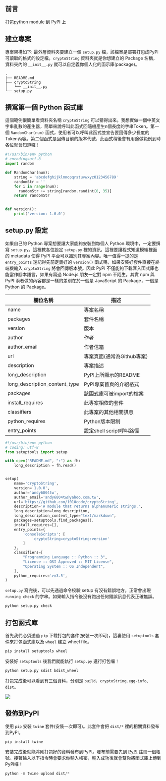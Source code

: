 ## 前言
打包python module 到 PyPI 上

## 建立專案
專案架構如下: 最外層資料夾要建立一個 `setup.py` 檔，該檔案是部署打包成PyPI可讀取的格式的設定檔。`cryptoString` 資料夾就是你想建立的 Package 名稱，資料夾內的 `__init__.py` 就可以自定義你個人化的函示庫(package)。

```
.
├── README.md
├── cryptoString
│   └── __init__.py
└── setup.py
```

## 撰寫第一個 Python 函式庫
這個範例很簡單看資料夾名稱 `cryptoString` 可以猜得出來。我想實做一個中英文字串亂數的產生器，簡單來說呼叫此函式回隨機產生n個長度的字串Token。第一個 `RandomChar(num)` 函式，使用者可以呼叫此函式並宣告要回傳多少長度的Token內容。第二個函式是回傳目前的版本代號，此函式稍後會有用途做範例到時各位就會知道囉！

```py
#!/usr/bin/env python
# encoding=utf-8
import random

def RandomChar(num):
    string = 'abcdefghijklmnopqrstuvwxyz0123456789'
    randomStr = ''
    for i in range(num):
      randomStr += string[random.randint(0, 35)]
    return randomStr
 

def version():
    print('version: 1.0.0')
```

## setup.py 設定
如果自己的 Python 專案想要讓大家能夠安裝到每個人 Python 環境中，一定要撰寫 `setup.py`。這裡教各位設定 `setup.py` 裡的資訊，這裡要讓程式知道模組裡面的 metadata 使得 PyPI 平台可以識別其專案內容。唯一值得一提的是 `entry_points` 還記得先前定義好的 `version()` 函式嗎，如果安裝好套件直接在終端機輸入 `cryptoString` 將會回傳版本號。因此 PyPI 不僅能夠下載匯入函式庫也能當作腳本語言，如果有寫過 Node.js 朋友一定對 npm 不陌生。其實 npm 與 PyPI 兩者做的內容都是一樣的差別在於一個是 JavaScript 的 Package，一個是 Python 的 Package。

| 欄位名稱                      | 描述                       |
|-------------------------------|----------------------------|
| name                          | 專案名稱                   |
| packages                      | 套件名稱                   |
| version                       | 版本                       |
| author                        | 作者                       |
| author_email                  | 作者信箱                   |
| url                           | 專案頁面(通常為Github專案) |
| description                   | 專案描述                   |
| long_description              | PyPI上所顯示的README       |
| long_description_content_type | PyPI專案首頁的介紹格式     |
| packages                      | 該函式庫可被import的檔案   |
| install_requires              | 此專案相依的套件           |
| classifiers                   | 此專案的其他相關訊息       |
| python_requires               | Python版本限制             |
| entry_points                  | 設定shell script呼叫路徑 |

```py
#!/usr/bin/env python
# coding: utf-8
from setuptools import setup

with open("README.md", "r") as fh:
    long_description = fh.read()


setup(
    name='cryptoString',
    version='1.0.0',
    author='andy6804tw',
    author_email='andy6804tw@yahoo.com.tw',
    url='https://github.com/1010code/cryptoString',
    description='A module that returns alphanumeric strings.',
    long_description=long_description,
    long_description_content_type="text/markdown",
    packages=setuptools.find_packages(),
    install_requires=[],
    entry_points={
        'consoleScripts': [
            'cryptoString=cryptoString:version'
        ]
    },
    classifiers=[
        "Programming Language :: Python :: 3",
        "License :: OSI Approved :: MIT License",
        "Operating System :: OS Independent",
    ],
    python_requires='>=3.5',
)
```

`setup.py` 寫完後，可以先通過命令校驗 setup 有沒有錯誤地方。正常會出現 `running check` 的字串。如果輸入指令後沒有跑出任何錯誤訊息代表正確無誤。

```sh
python setup.py check
```

## 打包函式庫
首先我們必須透過 `pip` 下載打包的套件(安裝一次即可)，這裏使用 `setuptools` 套件來打包函式庫以及 `wheel` 建立 wheel file。

```sh
pip install setuptools wheel
```

安裝好 `setuptools` 後我們就能執行 `setup.py` 進行打包囉！

```sh
python setup.py sdist bdist_wheel
```

打包完成後可以看到有三個資料，分別是 `build`、`cryptoString.egg-info`、`dist`。

![](https://i.imgur.com/9rOjEOx.png)

## 發佈到PyPI
使用 `pip` 安裝 `twine` 套件(安裝一次即可)。此套件會把 `dist/*` 裡的相關資料發布到PyPI。

```sh
pip install twine
```

安裝完成後就能將剛打包好的資料發布到PyPI。發布前需要先到 [PyPI](https://pypi.org/) 註冊一個帳號。接著輸入以下指令時會要求你輸入帳密，輸入成功後就會幫你將函式庫上傳到PyPI囉！

```py
python -m twine upload dist/*
```